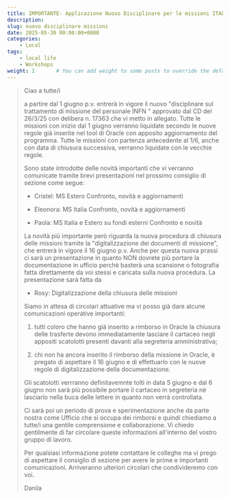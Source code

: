 ```yaml
---
title: IMPORTANTE- Applicazione Nuovo Disciplinare per le missioni ITALIA e ESTERO e nuova procedura di gestione della documentazione
description: 
slug: nuovo disciplinare missioni
date: 2025-05-30 00:00:00+0000
categories:
    - Local
tags:
    - local life
    - Workshops 
weight: 1       # You can add weight to some posts to override the default sorting (date descending)
---
```

> Ciao a tutte/i
> 
> a partire dal 1 giugno p.v. entrerà in vigore il nuovo "disciplinare sul trattamento di missione del personale INFN " approvato dal CD del 26/3/25 con delibera n. 17363 che vi metto in allegato. Tutte le missioni con inizio dal 1 giugno verranno liquidate secondo le nuove regole già inserite nel tool di Oracle con  apposito aggiornamento del programma. Tutte le missioni con partenza antecedente al 1/6, anche con data di chiusura successiva, verranno liquidate con le vecchie regole.
> 
> Sono state introdotte delle novità importanti che vi verranno comunicate tramite brevi presentazioni nel prossimo consiglio di sezione come segue:
> 
> - Cristel: MS Estero Confronto, novità e aggiornamenti
> 
> - Eleonora: MS Italia Confronto, novità e aggiornamenti
> 
> - Paola: MS Italia e Estero su fondi esterni Confronto e novità
> 
> La novità più importante però riguarda la nuova procedura di chiusura delle missioni tramite la "digitalizzazione dei documenti di missione", che entrerà in vigore il 16 giugno p.v.  Anche per questa nuova prassi ci sarà un presentazione in quanto NON dovrete più portare la documentazione in ufficio perchè basterà una scansione o fotografia fatta direttamente da voi stessi e caricata sulla nuova procedura. La presentazione sarà fatta da 
> 
> - Rosy: Digitalizzazione della chiusura delle missioni
> 
> Siamo in attesa di circolari attuative ma vi posso già dare alcune comunicazioni operative importanti:
> 
> 1) tutti coloro che hanno già inserito a rimborso  in Oracle  la chiusura delle trasferte devono immediatamente lasciare il cartaceo negli appositi scatolotti presenti davanti alla segreteria amministrativa;
> 
> 2) chi non ha ancora inserito il rimborso della missione in Oracle, è pregato di aspettare il 16 giugno e di effettuarlo con le nuove regole di digitalizzazione della documentazione.
> 
> Gli scatolotti verrranno definitavemnte tolti in data 5 giugno  e dal 6 giugno non sarà più possibile portare il cartaceo in segreteria nè lasciarlo nella buca delle lettere in quanto non verrà controllata.
> 
> Ci sarà poi un periodo di prova e sperimentazione anche da parte nostra come Ufficio che si occupa dei rimborsi e quindi chiediamo a tutte/i una gentile comprensione e collaborazione. Vi chiedo gentilmente di far circolare queste informazioni all'interno del vostro gruppo di lavoro.
> 
> Per qualsiasi informazione potete contattare le colleghe ma vi prego di aspettare il consiglio di sezione per avere le prime e importanti comunicazioni. Arriveranno ulteriori circolari che condivideremo con voi.
> 
> Danila
 
